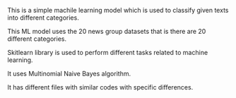 This is a simple machile learning model which is used to classify given texts into different categories. 

This ML model uses the 20 news group datasets that is there are 20 different categories.

Skitlearn library is used to perform different tasks related to machine learning.

It uses Multinomial Naive Bayes algorithm.

It has different files with similar codes with specific differences.

